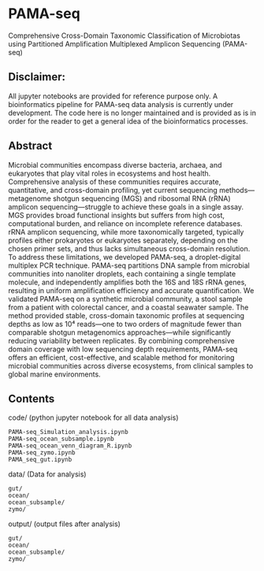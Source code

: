# PAMA-seq
Comprehensive Cross-Domain Taxonomic Classification of Microbiotas using Partitioned Amplification Multiplexed Amplicon Sequencing (PAMA-seq)

## Disclaimer:
All jupyter notebooks are provided for reference purpose only. A bioinformatics pipeline for PAMA-seq data analysis is currently under development. The code here is no longer maintained and is provided as is in order for the reader to get a general idea of the bioinformatics processes.

## Abstract
Microbial communities encompass diverse bacteria, archaea, and eukaryotes that play vital roles in ecosystems and host health. Comprehensive analysis of these communities requires accurate, quantitative, and cross-domain profiling, yet current sequencing methods—metagenome shotgun sequencing (MGS) and ribosomal RNA (rRNA) amplicon sequencing—struggle to achieve these goals in a single assay. MGS provides broad functional insights but suffers from high cost, computational burden, and reliance on incomplete reference databases. rRNA amplicon sequencing, while more taxonomically targeted, typically profiles either prokaryotes or eukaryotes separately, depending on the chosen primer sets, and thus lacks simultaneous cross-domain resolution. To address these limitations, we developed PAMA-seq, a droplet-digital multiplex PCR technique. PAMA-seq partitions DNA sample from microbial communities into nanoliter droplets, each containing a single template molecule, and independently amplifies both the 16S and 18S rRNA genes, resulting in uniform amplification efficiency and accurate quantification. We validated PAMA-seq on a synthetic microbial community, a stool sample from a patient with colorectal cancer, and a coastal seawater sample. The method provided stable, cross-domain taxonomic profiles at sequencing depths as low as 10⁴ reads—one to two orders of magnitude fewer than comparable shotgun metagenomics approaches—while significantly reducing variability between replicates. By combining comprehensive domain coverage with low sequencing depth requirements, PAMA-seq offers an efficient, cost-effective, and scalable method for monitoring microbial communities across diverse ecosystems, from clinical samples to global marine environments.

## Contents

code/ (python jupyter notebook for all data analysis)
```
PAMA-seq_Simulation_analysis.ipynb
PAMA-seq_ocean_subsample.ipynb
PAMA-seq_ocean_venn_diagram_R.ipynb
PAMA-seq_zymo.ipynb
PAMA_seq_gut.ipynb
```
data/ (Data for analysis)
```
gut/
ocean/
ocean_subsample/
zymo/
```
output/ (output files after analysis)
```
gut/
ocean/
ocean_subsample/
zymo/
```




